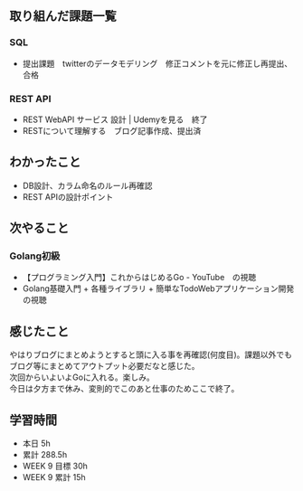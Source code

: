 ## 取り組んだ課題一覧 
 ### SQL
 - 提出課題　twitterのデータモデリング　修正コメントを元に修正し再提出、合格

 ### REST API
 - REST WebAPI サービス 設計 | Udemyを見る　終了
 - RESTについて理解する　ブログ記事作成、提出済

 ## わかったこと 
 - DB設計、カラム命名のルール再確認
 - REST APIの設計ポイント

 ## 次やること 
 ### Golang初級
 - 【プログラミング入門】これからはじめるGo - YouTube　の視聴
 - Golang基礎入門 + 各種ライブラリ + 簡単なTodoWebアプリケーション開発　の視聴

 ## 感じたこと 
 やはりブログにまとめようとすると頭に入る事を再確認(何度目)。課題以外でもブログ等にまとめてアウトプット必要だなと感じた。  
 次回からいよいよGoに入れる。楽しみ。  
 今日は夕方まで休み、変則的でこのあと仕事のためここで終了。

 ## 学習時間 
 - 本日 5h 
 - 累計 288.5h 
 - WEEK 9 目標 30h 
 - WEEK 9 累計 15h
